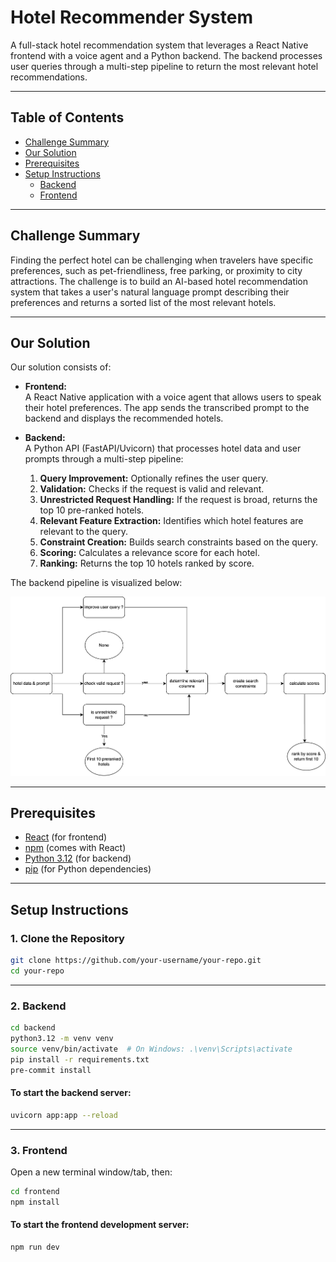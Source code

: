 # Hotel Recommender System

A full-stack hotel recommendation system that leverages a React Native frontend with a voice agent and a Python backend. The backend processes user queries through a multi-step pipeline to return the most relevant hotel recommendations.

---

## Table of Contents

- [Challenge Summary](#challenge-summary)
- [Our Solution](#our-solution)
- [Prerequisites](#prerequisites)
- [Setup Instructions](#setup-instructions)
  - [Backend](#backend)
  - [Frontend](#frontend)

---

## Challenge Summary

Finding the perfect hotel can be challenging when travelers have specific preferences, such as pet-friendliness, free parking, or proximity to city attractions. The challenge is to build an AI-based hotel recommendation system that takes a user's natural language prompt describing their preferences and returns a sorted list of the most relevant hotels.

---

## Our Solution

Our solution consists of:

- **Frontend:**  
  A React Native application with a voice agent that allows users to speak their hotel preferences. The app sends the transcribed prompt to the backend and displays the recommended hotels.

- **Backend:**  
  A Python API (FastAPI/Uvicorn) that processes hotel data and user prompts through a multi-step pipeline:
    1. **Query Improvement:** Optionally refines the user query.
    2. **Validation:** Checks if the request is valid and relevant.
    3. **Unrestricted Request Handling:** If the request is broad, returns the top 10 pre-ranked hotels.
    4. **Relevant Feature Extraction:** Identifies which hotel features are relevant to the query.
    5. **Constraint Creation:** Builds search constraints based on the query.
    6. **Scoring:** Calculates a relevance score for each hotel.
    7. **Ranking:** Returns the top 10 hotels ranked by score.

The backend pipeline is visualized below:

![Backend Pipeline Flowchart](backend/flowchart.png)

---

## Prerequisites

- [React](https://react.dev/) (for frontend)
- [npm](https://www.npmjs.com/) (comes with React)
- [Python 3.12](https://www.python.org/) (for backend)
- [pip](https://pip.pypa.io/) (for Python dependencies)

---

## Setup Instructions

### 1. Clone the Repository

```bash
git clone https://github.com/your-username/your-repo.git
cd your-repo
```

---

### 2. Backend

```bash
cd backend
python3.12 -m venv venv
source venv/bin/activate  # On Windows: .\venv\Scripts\activate
pip install -r requirements.txt
pre-commit install
```

#### To start the backend server:

```bash
uvicorn app:app --reload
```

---

### 3. Frontend

Open a new terminal window/tab, then:

```bash
cd frontend
npm install
```

#### To start the frontend development server:

```bash
npm run dev
```